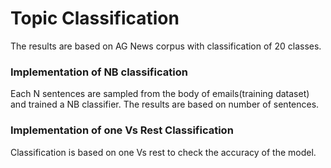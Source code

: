 # Topic Classification
The results are based on AG News corpus with classification of 20 classes.
### Implementation of NB classification
Each N sentences are sampled from the body of emails(training dataset) and trained a NB classifier.
The results are based on number of sentences.
### Implementation of one Vs Rest Classification
Classification is based on one Vs rest to check the accuracy of the model.
